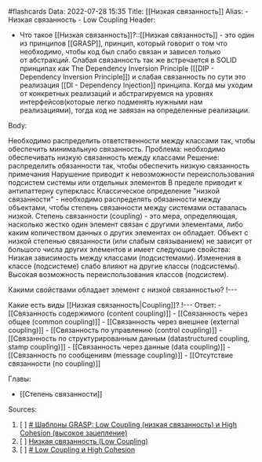 #flashcards
Data: 2022-07-28 15:35
Title: [[Низкая связанность]]
Alias:
	- Низкая связанность
	- Low Coupling
Header:
- Что такое [[Низкая связанность]]?::[[Низкая связанность]] - это один из принципов [[GRASP]], принцип, который говорит о том что необходимо, чтобы код был слабо связан и зависел только от абстракций. Слабая связанность так же встречается в SOLID принципах как The Dependency Inversion Principle ([[DIP - Dependency Inversion Principle]]) и слабая связанность по сути это реализация [[DI - Dependency Injection]] принципа. Когда мы уходим от конкретных реализаций и абстрагируемся на уровнях интерфейсов(которые легко подменять нужными нам реализациями), тогда код не завязан на определенные реализации.
<!--SR:!2023-03-12,1,190-->

Body:

Необходимо распределить ответственности между классами так, чтобы обеспечить минимальную связанность.
Проблема: необходимо обеспечивать низкую связанность между классами
Решение: распределить обязанности так, чтобы обеспечить низкую связанность
примечания
	Нарушение приводит к невозможности переиспользования подсистем
системы или отдельных элементов
	В пределе приводит к антипаттерну суперкласс
Классическое определение "низкой связанности" - необходимо распределять обязанности между объектами, чтобы степень связанности между системами оставалась низкой.
Степень связанности (coupling) - это мера, определяющая, насколько жестко один элемент связан с другими элементами, либо каким количеством данных о других элементах он обладает.
Объект с низкой степенью связанности (или слабым связыванием) не зависит от большого числа других элементов и имеет следующие свойства:
	Низкая зависимость между классами (подсистемами).
	Изменения в классе (подсистеме) слабо влияют на другие классы (подсистемы).
	Высокая возможность переиспользования классов (подсистем).

Какими свойствами обладает элемент с низкой связанностью?
!---
<!--SR:!2023-03-11,3,283-->

Какие есть виды [[Низкая связанность|Coupling]]?
!---
Ответ:
	- [[Связанность содержимого (content coupling)]]
	- [[Связанность через общее (common coupling)]]
	- [[Связанность через внешнее (external coupling)]]
	- [[Связанность по управлению (control coupling)]]
	- [[Связанность по структурированным данным (datastructured coupling, stamp coupling)]]
	- [[Связанность через данныe (data coupling)]]
	- [[Связанность по сообщениям (message coupling)]]
	- [[Отсутствие связанности (no coupling)]]
<!--SR:!2023-03-12,1,130-->

Главы:
- [[Степень связанности]]


Sources:
1) [ ] [# Шаблоны GRASP: Low Coupling (низкая связанность) и High Cohesion (высокое зацепление)](https://habr.com/ru/company/otus/blog/505852/)
2) [ ] [Низкая связанность (Low Coupling)](https://vc.ru/u/602304-mihail-fokeev/174963-shablony-proektirovaniya-ne-v-programmirovanii-chast-1?ref=vc.ru)
3) [ ] [# Low Coupling и High Cohesion](https://medium.com/german-gorelkin/low-coupling-high-cohesion-d36369fb1be9)
